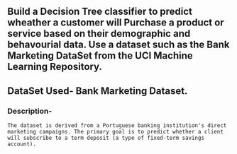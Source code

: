 ## Build a Decision Tree classifier to predict wheather a customer will Purchase a product or service based on their demographic and behavourial data. Use a dataset such as the Bank Marketing DataSet from the UCI Machine Learning Repository.

## DataSet Used- Bank Marketing Dataset.

### Description- 
` The dataset is derived from a Portuguese banking institution's direct marketing campaigns. The primary goal is to predict whether a client will subscribe to a term deposit (a type of fixed-term savings account). `
